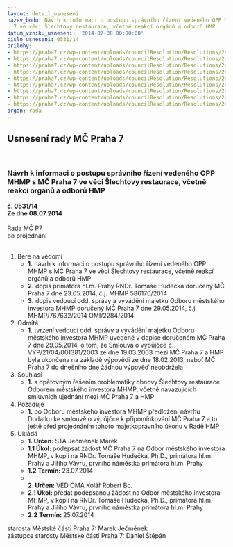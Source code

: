 ```yaml
---
layout: detail_usneseni
nazev_bodu: Návrh k informaci o postupu správního řízení vedeného OPP MHMP s MČ Praha
  7 ve věci Šlechtovy restaurace, včetně reakcí orgánů a odborů HMP
datum_vzniku_usneseni: '2014-07-08 00:00:00'
cislo_usneseni: 0531/14
prilohy:
- https://praha7.cz/wp-content/uploads/councilResolution/Resolutions/24850/35-14-priloha_1_slechtovka080714.doc
- https://praha7.cz/wp-content/uploads/councilResolution/Resolutions/24850/35-14-priloha_2_slechtovka080714.doc
- https://praha7.cz/wp-content/uploads/councilResolution/Resolutions/24850/35-14-priloha_3_slechtovka080714.doc
- https://praha7.cz/wp-content/uploads/councilResolution/Resolutions/24850/35-14-priloha_4_slechtovka080714.pdf
- https://praha7.cz/wp-content/uploads/councilResolution/Resolutions/24850/35-14-priloha_5_slechtovka080714.pdf
- https://praha7.cz/wp-content/uploads/councilResolution/Resolutions/24850/35-14-priloha_6_slechtovka080714.pdf
- https://praha7.cz/wp-content/uploads/councilResolution/Resolutions/24850/35-14-priloha_7_slechtovka080714.pdf
- https://praha7.cz/wp-content/uploads/councilResolution/Resolutions/24850/35-14-priloha_8_slechtovka080714.pdf
- https://praha7.cz/wp-content/uploads/councilResolution/Resolutions/24850/35-14-priloha_9_slechtovka080714.doc
organ: rada
---
```

<div id="ucUsn_pList" class="usn">
	<span><h2>Usnesení rady MČ Praha 7 </h2>
<br></span><div class="standBody">
<span><h3>Návrh k informaci o postupu správního řízení vedeného OPP MHMP s MČ Praha 7 ve věci Šlechtovy restaurace, včetně reakcí orgánů a odborů HMP</h3></span><div class="center">
		<strong>č. 0531/14</strong><br>
	</div>
<div class="center">
		<strong>Ze dne 08.07.2014</strong><br><br>
	</div>Rada MČ P7<br> po projednání<br><br><ol>
<li>Bere na vědomí<ul>
<li>
<strong>1.</strong> návrh k informaci o postupu správního řízení vedeného OPP MHMP s MČ Praha 7 ve věci Šlechtovy restaurace, včetně reakcí orgánů a odborů HMP</li>
<li>
<strong>2.</strong> dopis primátora hl.m. Prahy RNDr. Tomáše Hudečka doručený MČ Praha 7 dne 23.05.2014, č.j. MHMP 586170/2014</li>
<li>
<strong>3.</strong> dopis vedoucí odd. správy a vyvádění majetku Odboru městského investora MHMP doručený MČ Praha 7 dne 29.05.2014, č.j. MHMP/767632/2014 OMI/2284/2014</li>
</ul>
</li>
<li>Odmítá<ul><li>
<strong>1.</strong> tvrzení vedoucí odd. správy a vyvádění majetku Odboru městského investora MHMP uvedené v dopise doručeném MČ Praha 7 dne 29.05.2014, o tom, že Smlouva o výpůjčce č. VYP/21/04/001381/2003 ze dne 19.03.2003 mezi MČ Praha 7 a HMP byla ukončena na základě výpovědi ze dne 18.02.2013, neboť MČ Praha 7 do dnešního dne žádnou výpověď neobdržela</li></ul>
</li>
<li>Souhlasí<ul><li>
<strong>1.</strong> s opětovným řešením problematiky obnovy Šlechtovy restaurace Odborem městského investora MHMP, včetně navazujících smluvních ujednání mezi MČ Praha 7 a HMP</li></ul>
</li>
<li>Požaduje<ul><li>
<strong>1.</strong> po Odboru městského investora MHMP předložení návrhu Dodatku ke smlouvě o výpůjčce k připomínkování MČ Praha 7 a to ještě před projednáním tohoto majetkoprávního úkonu v Radě HMP  </li></ul>
</li>
<li>Ukládá<ul>
<li>
<strong>1. Určen: </strong>STA Ječmének Marek</li>
<li>
<strong>1.1 Úkol: </strong>podepsat žádost MČ Praha 7 na Odbor městského investora MHMP, v kopii na RNDr. Tomáše Hudečka, Ph.D., primátora hl.m. Prahy a Jiřího Vávru, prvního náměstka primátora hl.m. Prahy</li>
<li>
<strong>1.2 Termín: </strong>23.07.2014</li>
<li>
<strong><br>2. Určen: </strong>VED OMA Kolář Robert Bc.</li>
<li>
<strong>2.1 Úkol: </strong>předat podepsanou žádost na Odbor městského investora MHMP, v kopii na RNDr. Tomáše Hudečka, Ph.D., primátora hl.m. Prahy a Jiřího Vávru, prvního náměstka primátora hl.m. Prahy</li>
<li>
<strong>2.2 Termín: </strong>25.07.2014</li>
</ul>
</li>
</ol>starosta Městské části Praha 7: Marek Ječmének<br>zástupce starosty Městské části Praha 7: Daniel Štěpán 
</div>
</div>